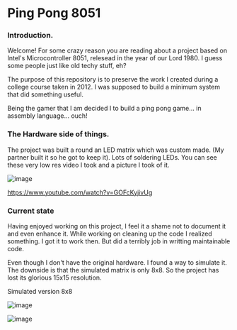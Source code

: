 # Ping Pong 8051

### Introduction.

Welcome! For some crazy reason you are reading about a project based on Intel's Microcontroller 8051, relesead in the year of our Lord 1980. I guess some people just like old techy stuff, eh?

The purpose of this repository is to preserve the work I created during a college course taken in 2012. I was supposed to build a minimum system that did something useful.

Being the gamer that I am decided I to build a ping pong game... in assembly language... ouch!


### The Hardware side of things.

The project was built a round an LED matrix which was custom made. (My partner built it so he got to keep it). Lots of soldering LEDs. You can see these very low res video I took and a picture I took of it.

![image](https://github.com/LorenzoAlfaro/PingPong8051/assets/58958983/bbc16b82-e918-4b55-9e0e-91d0cf85be8e)


https://www.youtube.com/watch?v=GOFcKyjivUg


### Current state

Having enjoyed working on this project, I feel it a shame not to document it and even enhance it. While working on cleaning up the code I realized something. I got it to work then. But did a terribly job in writting maintainable code.

Even though I don't have the original hardware. I found a way to simulate it. The downside is that the simulated matrix is only 8x8. So the project has lost its glorious 15x15 resolution.

Simulated version 8x8

![image](https://github.com/LorenzoAlfaro/PingPong8051/assets/58958983/4ed4e585-c67f-4e19-9003-c66fa2186036)

![image](https://github.com/LorenzoAlfaro/PingPong8051/assets/58958983/c09a7d3f-c6da-4842-9f58-ac4287382c8f)


